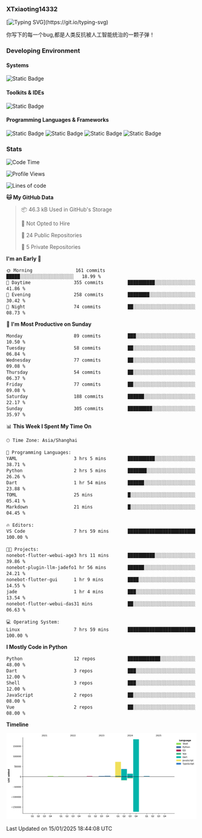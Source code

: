 ### XTxiaoting14332

[![Typing SVG](https://readme-typing-svg.herokuapp.com?font=JetBrians+Mono&pause=1000&random=false&width=435&lines=Hello+World!)](https://git.io/typing-svg)

你写下的每一个bug,都是人类反抗被人工智能统治的一颗子弹！

### Developing Environment

#### Systems

![Static Badge](https://img.shields.io/badge/Ubuntu-%20?style=flat-square&logo=ubuntu&logoColor=white&color=E34F26)

#### Toolkits & IDEs

![Static Badge](https://img.shields.io/badge/Visual%20Studio%20Code-%20?style=flat-square&logo=visualstudiocode&logoColor=white&color=blue)

#### Programming Languages & Frameworks

![Static Badge](https://img.shields.io/badge/Dart-%20?style=flat-square&logo=dart&logoColor=white&color=0175C2)
![Static Badge](https://img.shields.io/badge/Flutter-%20?style=flat-square&logo=flutter&logoColor=white&color=02569B)
![Static Badge](https://img.shields.io/badge/Python-%20?style=flat-square&logo=python&logoColor=white&color=E7A781)
![Static Badge](https://img.shields.io/badge/Bash%20Shell-%20?style=flat-square&logo=shell&logoColor=white&color=49D868)

### Stats

<!--START_SECTION:waka-->
![Code Time](http://img.shields.io/badge/Code%20Time-257%20hrs%2011%20mins-blue)

![Profile Views](http://img.shields.io/badge/Profile%20Views-0-blue)

![Lines of code](https://img.shields.io/badge/From%20Hello%20World%20I%27ve%20Written-320.0%20thousand%20lines%20of%20code-blue)

**🐱 My GitHub Data** 

> 📦 46.3 kB Used in GitHub's Storage 
 > 
> 🚫 Not Opted to Hire
 > 
> 📜 24 Public Repositories 
 > 
> 🔑 5 Private Repositories 
 > 
**I'm an Early 🐤** 

```text
🌞 Morning                161 commits         █████░░░░░░░░░░░░░░░░░░░░   18.99 % 
🌆 Daytime                355 commits         ██████████░░░░░░░░░░░░░░░   41.86 % 
🌃 Evening                258 commits         ████████░░░░░░░░░░░░░░░░░   30.42 % 
🌙 Night                  74 commits          ██░░░░░░░░░░░░░░░░░░░░░░░   08.73 % 
```
📅 **I'm Most Productive on Sunday** 

```text
Monday                   89 commits          ███░░░░░░░░░░░░░░░░░░░░░░   10.50 % 
Tuesday                  58 commits          ██░░░░░░░░░░░░░░░░░░░░░░░   06.84 % 
Wednesday                77 commits          ██░░░░░░░░░░░░░░░░░░░░░░░   09.08 % 
Thursday                 54 commits          ██░░░░░░░░░░░░░░░░░░░░░░░   06.37 % 
Friday                   77 commits          ██░░░░░░░░░░░░░░░░░░░░░░░   09.08 % 
Saturday                 188 commits         ██████░░░░░░░░░░░░░░░░░░░   22.17 % 
Sunday                   305 commits         █████████░░░░░░░░░░░░░░░░   35.97 % 
```


📊 **This Week I Spent My Time On** 

```text
🕑︎ Time Zone: Asia/Shanghai

💬 Programming Languages: 
YAML                     3 hrs 5 mins        ██████████░░░░░░░░░░░░░░░   38.71 % 
Python                   2 hrs 5 mins        ███████░░░░░░░░░░░░░░░░░░   26.26 % 
Dart                     1 hr 54 mins        ██████░░░░░░░░░░░░░░░░░░░   23.88 % 
TOML                     25 mins             █░░░░░░░░░░░░░░░░░░░░░░░░   05.41 % 
Markdown                 21 mins             █░░░░░░░░░░░░░░░░░░░░░░░░   04.45 % 

🔥 Editors: 
VS Code                  7 hrs 59 mins       █████████████████████████   100.00 % 

🐱‍💻 Projects: 
nonebot-flutter-webui-age3 hrs 11 mins       ██████████░░░░░░░░░░░░░░░   39.86 % 
nonebot-plugin-llm-jadefo1 hr 56 mins        ██████░░░░░░░░░░░░░░░░░░░   24.21 % 
nonebot-flutter-gui      1 hr 9 mins         ████░░░░░░░░░░░░░░░░░░░░░   14.55 % 
jade                     1 hr 4 mins         ███░░░░░░░░░░░░░░░░░░░░░░   13.54 % 
nonebot-flutter-webui-das31 mins             ██░░░░░░░░░░░░░░░░░░░░░░░   06.63 % 

💻 Operating System: 
Linux                    7 hrs 59 mins       █████████████████████████   100.00 % 
```

**I Mostly Code in Python** 

```text
Python                   12 repos            ████████████░░░░░░░░░░░░░   48.00 % 
Dart                     3 repos             ███░░░░░░░░░░░░░░░░░░░░░░   12.00 % 
Shell                    3 repos             ███░░░░░░░░░░░░░░░░░░░░░░   12.00 % 
JavaScript               2 repos             ██░░░░░░░░░░░░░░░░░░░░░░░   08.00 % 
Vue                      2 repos             ██░░░░░░░░░░░░░░░░░░░░░░░   08.00 % 
```



**Timeline**

![Lines of Code chart](https://raw.githubusercontent.com/XTxiaoting14332/XTxiaoting14332/main/assets/bar_graph.png)


 Last Updated on 15/01/2025 18:44:08 UTC
<!--END_SECTION:waka-->